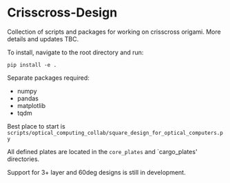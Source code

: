 # Crisscross-Design

Collection of scripts and packages for working on crisscross origami.  More details and updates TBC.

To install, navigate to the root directory and run:

`pip install -e .`

Separate packages required:
- numpy
- pandas
- matplotlib
- tqdm

Best place to start is `scripts/optical_computing_collab/square_design_for_optical_computers.py`

All defined plates are located in the `core_plates` and `cargo_plates' directories.

Support for 3+ layer and 60deg designs is still in development.

